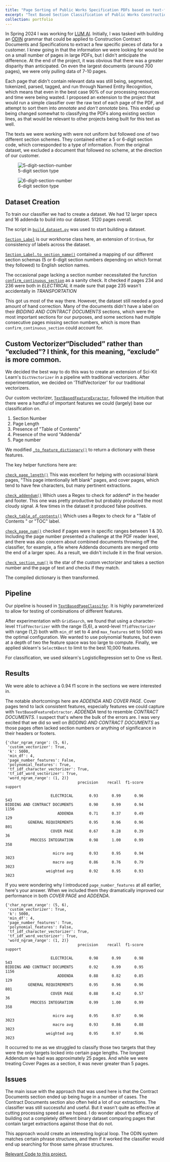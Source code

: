 ```yaml
---
title: "Page Sorting of Public Works Specification PDFs based on text-features"
excerpt: "Text Based Section Classification of Public Works Construction Documents. <br/><img src='/images/classifier-post-image.png'>"
collection: portfolio
---
```


In Spring 2024 I was working for [LUM AI](http://lum.ai). Initially, I was tasked with building an [ODIN](https://github.com/lum-ai/odinson) grammar that could be applied to Construction Contract Documents and Specifications to extract a few specific pieces of data for a customer. I knew going in that the information we were looking for would be on a small number of pages in large PDFs, but I didn't anticipate the difference. At the end of the project, it was obvious that there was a greater disparity than anticipated. On even the largest documents (around 700 pages), we were only pulling data of 7-10 pages. 

Each page that didn't contain relevant data was still being, segmented, tokenized, parsed, tagged, and run through Named Entity Recognition, which means that even in the best case 90% of our processing resources and time were being wasted. I proposed an extension to the project that would run a simple classifier over the raw text of each page of the PDF, and attempt to sort them into *annotate* and *don't annotate* bins. This ended up being changed somewhat to classifying the PDFs along existing section lines, as that would be relevant to other projects being built for this text as well. 

The texts we were working with were not uniform but followed one of two different section schemes. They contained either a 5 or 6-digit section code, which corresponded to a type of information. From the original dataset, we excluded a document that followed no scheme, at the direction of our customer.
<!-- ![5-digit Section Number](/images/5-digit-section.png) -->
<figure>
   <img src="/images/5-digit-section.png" alt="5-digit-section-number"> 
   <figcaption>5-digit section type</figcaption>
</figure>
<figure>
   <img src="/images/6-digit-section.png" alt="6-digit-section-number"> 
   <figcaption>6-digit section type</figcaption>
</figure>

<!-- ![6-digit Section Number](/images/6-digit-section.png) -->

## Dataset Creation
To train our classifier we had to create a dataset. We had 12 larger specs and 16 addenda to build into our dataset. 5120 pages overall. 

The script in [`build_dataset.py`](https://github.com/mc-wut/internship_files/blob/main/classifiers/build_dataset.py) was used to start building a dataset.

[`Section_Label`](https://github.com/mc-wut/internship_files/blob/905323ee86b7c2360188fb03e79316c3882e47a9/classifiers/build_dataset.py#L9) is our workhorse class here, an extension of `StrEnum`, for consistency of labels across the dataset.

[`Section_Label.to_section_name()`](https://github.com/mc-wut/internship_files/blob/905323ee86b7c2360188fb03e79316c3882e47a9/classifiers/build_dataset.py#L60-L124) contained a mapping of our different section schemas (5 or 6-digit section numbers depending on which format they followed) to English section names.

The occasional page lacking a section number necessitated the function [`confirm_continuous_section`](https://github.com/mc-wut/internship_files/blob/905323ee86b7c2360188fb03e79316c3882e47a9/classifiers/build_dataset.py#L188-L209) as a sanity check. It checked if pages 234 and 236 were both in *ELECTRICAL* it made sure that page 235 wasn't accidentally in *TRANSPORTATION*

This got us most of the way there. However, the dataset still needed a good amount of hand correction. Many of the documents didn't have a label on their *BIDDING AND CONTRACT DOCUMENTS* sections, which were the most important sections for our purposes, and some sections had multiple consecutive pages missing section numbers, which is more than `confirm_continuous_section` could account for. 


## Custom Vectorizer“Discluded” rather than “excluded”? I think, for this meaning, “exclude” is more common.
We decided the best way to do this was to create an extension of Sci-Kit Learn's `DictVectorizer` in a pipeline with traditional vectorizers. After experimentation, we decided on 'TfidfVectorizer' for our traditional vectorizers. 

Our custom vectorizer, [`TextBasedFeatureExractor`](https://github.com/mc-wut/internship_files/blob/905323ee86b7c2360188fb03e79316c3882e47a9/classifiers/page_classifier.py#L24), followed the intuition that there were a handful of important features we could (largely) base our classification on.
 1. Section Number
 2. Page Length
 3. Presence of "Table of Contents"
 4. Presence of the word "Addenda"
 5. Page number

We modified [`_to_feature_dictionary()`](https://github.com/mc-wut/internship_files/blob/905323ee86b7c2360188fb03e79316c3882e47a9/classifiers/page_classifier.py#L24-L168) to return a dictionary with these features.


The key helper functions here are:
    
[`check_page_length()`](https://github.com/mc-wut/internship_files/blob/905323ee86b7c2360188fb03e79316c3882e47a9/classifiers/page_classifier.py#L171-L176) This was excellent for helping with occasional blank pages,   "This page intentionally left blank" pages, and cover pages, which tend to have few characters, but many pertinent extractions.

[`check_addendum()`](https://github.com/mc-wut/internship_files/blob/905323ee86b7c2360188fb03e79316c3882e47a9/classifiers/page_classifier.py#L191-L197) Which uses a Regex to check for addend* in the header and footer. This one was pretty productive but probably produced the most cloudy signal. A few times in the dataset it produced false positives.

[`check_table_of_contents()`](https://github.com/mc-wut/internship_files/blob/905323ee86b7c2360188fb03e79316c3882e47a9/classifiers/page_classifier.py#L226C1-L235C1) Which uses a Regex to check for a "Table of Contents " or "TOC" label.

[`check_page_num()`](https://github.com/mc-wut/internship_files/blob/905323ee86b7c2360188fb03e79316c3882e47a9/classifiers/page_classifier.py#L200-L212) checked if pages were in specific ranges between 1 & 30. Including the page number presented a challenge at the PDF reader level, and there was also concern about combined documents throwing off the classifier, for example, a file where Addenda documents are merged onto the end of a larger spec. As a result, we didn't include it in the final version.

[`check_section_num()`](https://github.com/mc-wut/internship_files/blob/905323ee86b7c2360188fb03e79316c3882e47a9/classifiers/page_classifier.py#L214-L225) is the star of the custom vectorizer and takes a section number and the page of text and checks if they match.

The compiled dictionary is then transformed. 

## Pipeline
Our pipeline is housed in [`TextBasedPageClassifer`](https://github.com/mc-wut/internship_files/blob/905323ee86b7c2360188fb03e79316c3882e47a9/classifiers/page_classifier.py#L250). It is highly parameterized to allow for testing of combinations of different features.

After experimentation with `GridSearch`, we found that using a character-level `TfidfVectorizer` with the range (5,6), a word-level `TfidfVectorizer` with range (1,2) both with `min_df` set to 4 and `max_features` set to 5000 was the optimal configuration. We wanted to use polynomial features, but even at a depth of two the feature space was too large to compute. Finally, we applied sklearn's `SelectKBest` to limit to the best 10,000 features.

For classification, we used sklearn's LogisticRegression set to One vs Rest. 

## Results
We were able to achieve a 0.94 f1 score in the sections we were interested in.

The notable shortcomings here are *ADDENDA* AND *COVER PAGE*. Cover pages tend to lack consistent features, especially features we could capture with `TextBasedFeatureExtractor`. *ADDENDA* tend to resemble *CONTRACT DOCUMENTS*. I suspect that's where the bulk of the errors are. I was very excited that we did so well on *BIDDING AND CONTRACT DOCUMENTS* as those pages often lacked section numbers or anything of significance in their headers or footers. 

```
{'char_ngram_range': (5, 6),
 'custom_vectorizer': True,
 'k': 5000,
 'min_df': 4,
 'page_number_features': False,
 'polynomial_features': True,
 'tf_idf_character_vectorizer': True,
 'tf_idf_word_vectorizer': True,
 'word_ngram_range': (1, 2)}
                                precision    recall  f1-score   support

                    ELECTRICAL       0.93      0.99      0.96       543
BIDDING AND CONTRACT DOCUMENTS       0.90      0.99      0.94      1156
                       ADDENDA       0.71      0.37      0.49       129
          GENERAL REQUIREMENTS       0.95      0.96      0.96       801
                    COVER PAGE       0.67      0.28      0.39        36
           PROCESS INTEGRATION       0.98      1.00      0.99       358

                     micro avg       0.93      0.95      0.94      3023
                     macro avg       0.86      0.76      0.79      3023
                  weighted avg       0.92      0.95      0.93      3023
```

If you were wondering why I introduced `page_number_features` at all earlier, here's your answer. When we included them they dramatically improved our performance in both *COVER PAGE* and *ADDENDA*.


```
{'char_ngram_range': (5, 6),
 'custom_vectorizer': True,
 'k': 5000,
 'min_df': 4,
 'page_number_features': True,
 'polynomial_features': False,
 'tf_idf_character_vectorizer': True,
 'tf_idf_word_vectorizer': True,
 'word_ngram_range': (1, 2)}
                                precision    recall  f1-score   support 

                    ELECTRICAL       0.98      0.99      0.98       543
BIDDING AND CONTRACT DOCUMENTS       0.92      0.99      0.95      1156
                       ADDENDA       0.88      0.82      0.85       129
          GENERAL REQUIREMENTS       0.95      0.96      0.96       801
                    COVER PAGE       0.88      0.42      0.57        36
           PROCESS INTEGRATION       0.99      1.00      0.99       358

                     micro avg       0.95      0.97      0.96      3023
                     macro avg       0.93      0.86      0.88      3023
                  weighted avg       0.95      0.97      0.96      3023
```

It occurred to me as we struggled to classify those two targets that they were the only targets locked into certain page lengths. The longest Addendum we had was approximately 25 pages. And while we were treating Cover Pages as a section, it was never greater than 5 pages. 

## Issues
The main issue with the approach that was used here is that the Contract Documents section ended up being huge in a number of cases. The Contract Documents section also often held a lot of our extractions. The classifier was still successful and useful. But it wasn't quite as effective at cutting processing speed as we hoped. I do wonder about the efficacy of building out a completely different binary dataset comparing pages that contain target extractions against those that do not.

This approach would create an interesting logical loop. The ODIN system matches certain phrase structures, and then if it worked the classifier would end up searching for those same phrase structures.


[Relevant Code to this project.](https://github.com/mc-wut/internship_files/tree/905323ee86b7c2360188fb03e79316c3882e47a9/classifiers)